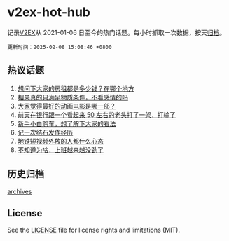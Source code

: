 # v2ex-hot-hub

 记录[V2EX](https://www.v2ex.com/)从 2021-01-06 日至今的热门话题。每小时抓取一次数据，按天[归档](archives)。

`更新时间：2025-02-08 15:08:46 +0800`

## 热议话题

1. [想问下大家的房租都是多少钱？在哪个地方](https://www.v2ex.com/t/1109783)
1. [相亲真的只满足物质条件，不看感情的吗](https://www.v2ex.com/t/1109696)
1. [大家觉得最好的动画电影是哪一部？](https://www.v2ex.com/t/1109751)
1. [前天在银行跟一个看起来 50 左右的老头打了一架，打输了](https://www.v2ex.com/t/1109740)
1. [新手小白购车，想了解下大家的看法](https://www.v2ex.com/t/1109793)
1. [记一次结石发作经历](https://www.v2ex.com/t/1109781)
1. [地铁短视频外放的人都什么心态](https://www.v2ex.com/t/1109792)
1. [不知道为啥，上班越来越没劲了](https://www.v2ex.com/t/1109833)

## 历史归档

[archives](archives)

## License

See the [LICENSE](LICENSE) file for license rights and limitations (MIT).

